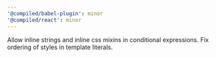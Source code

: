 ```yaml
---
'@compiled/babel-plugin': minor
'@compiled/react': minor
---
```


Allow inline strings and inline css mixins in conditional expressions. Fix ordering of styles in template literals.
